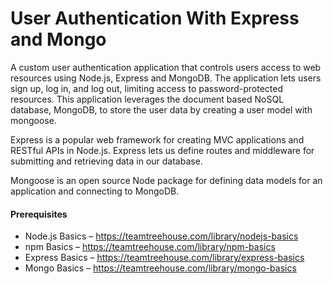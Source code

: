 # User Authentication With Express and Mongo

A custom user authentication application that controls users access to web resources using Node.js, Express and MongoDB. The application lets users sign up, log in, and log out, limiting access to password-protected resources. This application leverages the document based NoSQL database, MongoDB, to store the user data by creating a user model with mongoose.

Express is a popular web framework for creating MVC applications and RESTful APIs in Node.js.  Express lets us define routes and middleware for submitting and retrieving data in our database.

Mongoose is an open source Node package for defining data models for an application and connecting to MongoDB.

#### Prerequisites
- Node.js Basics – https://teamtreehouse.com/library/nodejs-basics
- npm Basics – https://teamtreehouse.com/library/npm-basics
- Express Basics – https://teamtreehouse.com/library/express-basics
- Mongo Basics – https://teamtreehouse.com/library/mongo-basics